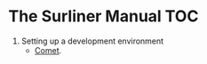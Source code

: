The Surliner Manual TOC
========================

1. Setting up a development environment
	* [Comet](https://gitlab.com/surfliner/surfliner/-/blob/setupdocs/docs/themanual/comet/devsetup.md).

